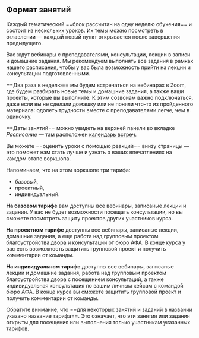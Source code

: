 ## Формат занятий

Каждый тематический ==блок рассчитан на одну неделю обучения== и состоит из нескольких уроков. Их темы можно посмотреть в оглавлении — каждый новый пункт открывается после завершения предыдущего. 

Вас ждут вебинары с преподавателями, консультации, лекции в записи и домашние задания. Мы рекомендуем выполнять все задания в рамках нашего расписания, чтобы у вас была возможность прийти на лекции и консультации подготовленными.

==Два раза в неделю== мы будем встречаться на вебинарах в Zoom, где будем разбирать новые темы и домашние задания, а также ваши проекты, которые вы выполните. К этим созвонам важно подключаться, даже если вы не сделали домашку или не поняли что-то из пройденного материала: одолеть трудности вместе с преподавателями легче, чем в одиночку.

==Даты занятий== можно увидеть на верхней панели во вкладке *Расписание* — там расположен [календарь встреч](https://calendar.google.com/calendar/u/0?cid=OTA3MzM5NjE0MWY3MTUwNzEzN2E2ZjAwMzcyOTEzY2E3YTY5YWY3NzU3NmUyMGJmNjY2OGVlNjhjNzczZTEzN0Bncm91cC5jYWxlbmRhci5nb29nbGUuY29t).

Вы можете ==оценить уроки с помощью реакций== внизу страницы — это поможет нам стать лучше и узнать о ваших впечатлениях на каждом этапе воркшопа. 

Напоминаем, что на этом воркшопе три тарифа: 

- базовый,
- проектный,
- индивидуальный.

**На базовом тарифе** вам доступны все вебинары, записаные лекции и задания. У вас не будет возможности посещать консультации, но вы сможете посмотреть защиту проектов других участников курса.

**На проектном тарифе** доступны все вебинары, записаные лекции, домашние задания, а еще работа над групповым проектом благоустройства двора и консультации от бюро АФА. В конце курса у вас есть возможность защитить групповой проект и получить комментарии от команды.

**На индивидуальном тарифе** доступны все вебинары, записаные лекции и домашние задания, работа над групповым проектом благоустройства двора с посещением консультаций, а также индивидуальная консультация по вашим личным кейсам с командой бюро АФА. В конце курса вы сможете защитить групповой проект и получить комментарии от команды.

Обратите внимание, что ==для некоторых занятий и заданий в названии указано название тарифа==. Это означает, что эти занятия или задания открыты для посещения или выполнения только участникам указанных тарифов.